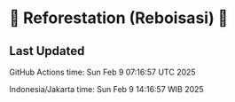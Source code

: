 
# 🌳 Reforestation (Reboisasi) 🌲

## Last Updated

GitHub Actions time: Sun Feb  9 07:16:57 UTC 2025

Indonesia/Jakarta time: Sun Feb  9 14:16:57 WIB 2025
